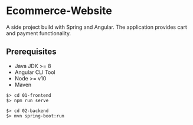 # Ecommerce-Website
A side project build with Spring and Angular. The application provides cart and payment functionality.

## Prerequisites
- Java JDK >= 8
- Angular CLI Tool
- Node >= v10
- Maven

```
$> cd 01-frontend
$> npm run serve
```

```
$> cd 02-backend
$> mvn spring-boot:run
```
